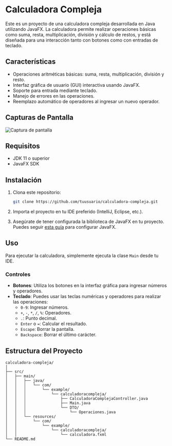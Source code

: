 # Calculadora Compleja

Este es un proyecto de una calculadora compleja desarrollada en Java utilizando JavaFX. La calculadora permite realizar operaciones básicas como suma, resta, multiplicación, división y cálculo de restos, y está diseñada para una interacción tanto con botones como con entradas de teclado.

## Características

- Operaciones aritméticas básicas: suma, resta, multiplicación, división y resto.
- Interfaz gráfica de usuario (GUI) interactiva usando JavaFX.
- Soporte para entrada mediante teclado.
- Manejo de errores en las operaciones.
- Reemplazo automático de operadores al ingresar un nuevo operador.

## Capturas de Pantalla

![Captura de pantalla](path/to/screenshot.png)

## Requisitos

- JDK 11 o superior
- JavaFX SDK

## Instalación

1. Clona este repositorio:
    ```bash
    git clone https://github.com/tuusuario/calculadora-compleja.git
    ```

2. Importa el proyecto en tu IDE preferido (IntelliJ, Eclipse, etc.).

3. Asegúrate de tener configurada la biblioteca de JavaFX en tu proyecto. Puedes seguir [esta guía](https://openjfx.io/openjfx-docs/) para configurar JavaFX.

## Uso

Para ejecutar la calculadora, simplemente ejecuta la clase `Main` desde tu IDE.

### Controles

- **Botones**: Utiliza los botones en la interfaz gráfica para ingresar números y operadores.
- **Teclado**: Puedes usar las teclas numéricas y operadores para realizar las operaciones:
    - `0-9`: Ingresar números.
    - `+`, `-`, `*`, `/`, `%`: Operadores.
    - `.`: Punto decimal.
    - `Enter` o `=`: Calcular el resultado.
    - `Escape`: Borrar la pantalla.
    - `Backspace`: Borrar el último carácter.

## Estructura del Proyecto

```plaintext
calculadora-compleja/
│
├── src/
│   ├── main/
│   │   ├── java/
│   │   │   └── com/
│   │   │       └── example/
│   │   │           └── calculadoracompleja/
│   │   │               ├── CalculadoraComplejaController.java
│   │   │               ├── Main.java
│   │   │               └── DTO/
│   │   │                   └── Operaciones.java
│   │   └── resources/
│   │       └── com/
│   │           └── example/
│   │               └── calculadoracompleja/
│   │                   └── calculadora.fxml
└── README.md
